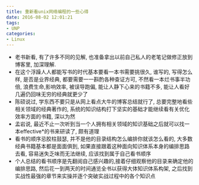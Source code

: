 ```yaml
---
title: 重新看unix网络编程的一些心得
date: 2016-08-02 12:01:21
tags:
- UNP
categories:
- Linux
---
```


* 老书新看, 有了许多不同的见解, 也准备拿出以前自己私人的老笔记做修正放到博客里, 加深理解.
* 在这个浮躁人人都能写书的时代基本要看一本书需要挑很久, 谁写的, 写得怎么样, 是否是业界经典, 都要需要一一斟酌各种查证方可, 不然看一本烂书事半功倍, 浪费生命,影响效率, 被误导跑偏, 能让人静下心来的书籍不多, 能让人看好几遍仍回味无穷的经典就更少了
* 陈硕说过, 学东西不要只是从网上看点大牛的博客总结就行了, 总要完整地看些相关领域的经典著作的, 系统的知识结构打下坚实的基础才能继续看有关优化效率方面的书籍, 深以为然
* 孟岩说, 最近不止一次听到当一个人拥有相关领域的知识基础之后就可以找一本effective*的书来研读了, 颇有道理
* 看书的顺序忌胶柱鼓瑟, 并不是他的目录结构怎么编排你就该怎么看的, 大多数经典书籍基本都是面面俱到, 如果直接跟着这种面向知识体系本身的编排思路去看, 容易迷失乏味而无法继续, 应该找到属于自己看书顺序
* 个人总结的看书顺序是先翻阅自己感兴趣的,接着仔细观察他的目录来确定他的编排思路, 然后花一到两天的时间通览全书以获得大体知识体系构架, 之后找到实战性最强的章节来实操并逐个突破实战过程中的各个知识点 


